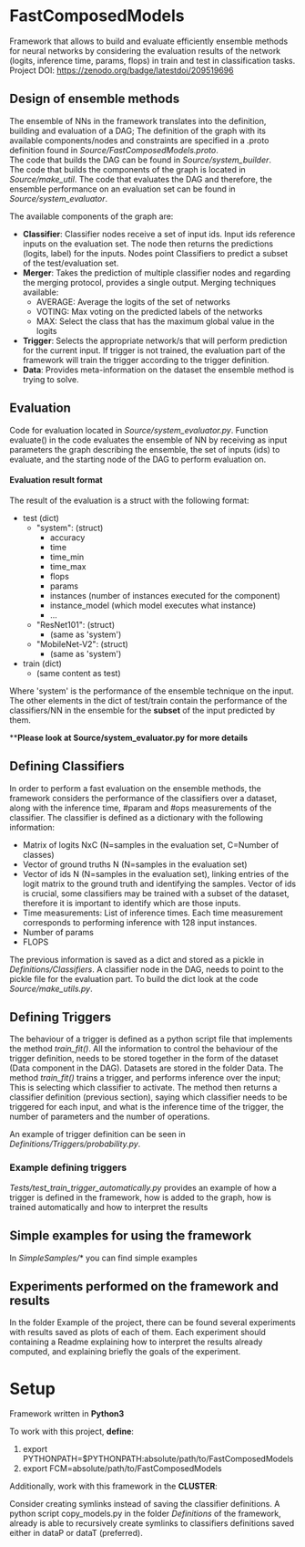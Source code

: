 # FastComposedModels
Framework that allows to build and evaluate efficiently ensemble methods for neural networks by considering the evaluation results
of the network (logits, inference time, params, flops) in train and test in classification tasks.
Project DOI: https://zenodo.org/badge/latestdoi/209519696 

## Design of ensemble methods
The ensemble of NNs in the framework translates into the definition, building and evaluation of a DAG; 
The definition of the graph with its available components/nodes and constraints
are specified in a .proto definition found in *Source/FastComposedModels.proto*.  
The code that builds the DAG can be found in *Source/system_builder*.  
The code that builds the components of the graph is located in *Source/make_util*.
The code that evaluates the DAG and therefore, the ensemble performance on an evaluation set 
can be found in *Source/system_evaluator*.
  
The available components of the graph are:
*  **Classifier**: Classifier nodes receive a set of input ids. Input ids reference inputs on the evaluation set.
The node then returns the predictions (logits, label) for the inputs. Nodes point Classifiers to predict a subset of the test/evaluation set. 
*  **Merger**: Takes the prediction of multiple classifier nodes and regarding the merging protocol, 
provides a single output. Merging techniques available:
    * AVERAGE: Average the logits of the set of networks
    * VOTING: Max voting on the predicted labels of the networks
    * MAX: Select the class that has the maximum global value in the logits
*  **Trigger**: Selects the appropriate network/s that will perform prediction for the current input. 
If trigger is not trained, the evaluation
part of the framework will train the trigger according to the trigger definition.
*  **Data**: Provides meta-information on the dataset the ensemble method is trying to solve. 


## Evaluation 
Code for evaluation located in *Source/system_evaluator.py*.
Function evaluate() in the code evaluates the ensemble of NN by receiving as input parameters the graph
describing the ensemble, the set of inputs (ids) to evaluate, and the starting node of the DAG
to perform evaluation on.

#### Evaluation result format
The result of the evaluation is a struct with the following format:  
* test (dict)
    * "system": (struct)
        * accuracy
        * time
        * time_min
        * time_max
        * flops
        * params
        * instances (number of instances executed for the component)
        * instance_model (which model executes what instance)
        * ...
    * "ResNet101": (struct)
        * (same as 'system')
    * "MobileNet-V2": (struct)
        * (same as 'system')
* train (dict)
    * (same content as test)
 
Where 'system' is the performance of the ensemble technique on the input. 
The other elements in the dict of test/train contain the performance of the classifiers/NN
in the ensemble for the **subset** of the input predicted by them.

****Please look at Source/system_evaluator.py for more details**

## Defining Classifiers
In order to perform a fast evaluation on the ensemble methods, the framework considers the performance
of the classifiers over a dataset, along with the inference time, #param and #ops measurements of the classifier. 
The classifier is defined as a dictionary with the following information:

- Matrix of logits NxC (N=samples in the evaluation set, C=Number of classes)
- Vector of ground truths N (N=samples in the evaluation set)
- Vector of ids N (N=samples in the evaluation set), linking entries of the logit matrix to the ground truth and
identifying the samples. Vector of ids is crucial, some classifiers may be trained with a subset of the dataset, therefore it is important to identify
which are those inputs.
- Time measurements: List of inference times. Each time measurement corresponds to performing inference with
128 input instances.
- Number of params
- FLOPS

The previous information is saved as a dict and stored as a pickle in *Definitions/Classifiers*. 
A classifier node in the DAG, needs to point to the pickle file for the evaluation part. To build the
dict look at the code *Source/make_utils.py*.


## Defining Triggers

The behaviour of a trigger is defined as a python script file that implements the method *train_fit()*. All the information to control the behaviour of the trigger definition, needs to be stored
together in the form of the dataset (Data component in the DAG). Datasets are stored in the folder Data. The method *train_fit()* trains a trigger, and performs inference over the input; This is selecting which classifier to activate.
The method then returns a classifier definition (previous section), saying which classifier needs to be triggered for each input,
and what is the inference time of the trigger, the number of parameters and the number of operations.
 
An example of trigger definition can be seen in *Definitions/Triggers/probability.py*. 

### Example defining triggers
*Tests/test_train_trigger_automatically.py* provides an example of how a trigger is defined in the 
framework, how is added to the graph, how is trained automatically and how to interpret the results 

## Simple examples for using the framework
In *SimpleSamples/** you can find simple examples


## Experiments performed on the framework and results
In the folder Example of the project, there can be found several experiments with results saved as plots
of each of them. Each experiment should containing a Readme explaining how to interpret the results already computed, 
and explaining briefly the goals of the experiment.


# Setup
Framework written in **Python3**

To work with this project, **define**:  
1. export PYTHONPATH=$PYTHONPATH:absolute/path/to/FastComposedModels 
2. export FCM=absolute/path/to/FastComposedModels

Additionally, work with this framework in the **CLUSTER**:  

Consider creating symlinks instead of saving the classifier definitions.
A python script copy_models.py in the folder *Definitions* of the framework, already
is able to recursively create symlinks to classifiers definitions saved either in 
dataP or dataT (preferred).
 


